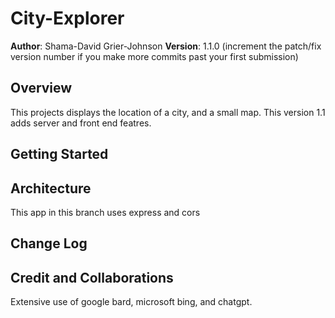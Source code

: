 # City-Explorer

**Author**: Shama-David Grier-Johnson
**Version**: 1.1.0 (increment the patch/fix version number if you make more commits past your first submission)

## Overview
This projects displays the location of a city, and a small map. This version 1.1 adds server and front end featres.
## Getting Started
<!-- What are the steps that a user must take in order to build this app on their own machine and get it running? -->

## Architecture
This app in this branch uses express and cors

## Change Log
<!-- Use this area to document the iterative changes made to your application as each feature is successfully implemented. Use time stamps. Here's an example:

01-01-2001 4:59pm - Application now has a fully-functional express server, with a GET route for the location resource. -->

## Credit and Collaborations
Extensive use of google bard, microsoft bing, and chatgpt.
